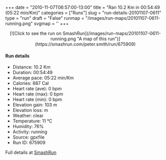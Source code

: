 +++
date = "2010-11-07T06:57:00-13:00"
title = "Ran 10.2 Km in 00:54:49 (05:22 min/Km)"
categories = ["Runs"]
slug = "run-details-20101107-0611"
type = "run"
draft = "False"
runmap = "/images/run-maps/20101107-0611-running.png"
svgmap = '<polyline points="88 96, 91 99, 89 100, 73 92, 68 83, 36 60, 33 54, 30 43, 30 39, 29 26, 26 23, 10 1, 9 0, 28 25, 32 54, 35 60, 67 82, 69 85, 73 92, 89 100, 90 99, 91 98">'
+++



<!--more-->

<center>
[![Click to see the run on SmashRun](/images/run-maps/20101107-0611-running.png "A map of this run")](https://smashrun.com/peter.smith/run/675909)
</center>

#### Run details

* Distance: 10.2 Km
* Duration: 00:54:49
* Average pace: 05:22 min/Km
* Calories: 887 Cal
* Heart rate (ave): 0 bpm
* Heart rate (max): 0 bpm
* Heart rate (min): 0 bpm
* Elevation gain: 103 m
* Elevation loss:  m
* Weather: clear
* Temperature: 11 &deg;C
* Humidity: 76%
* Activity: running
* Source: gpxfile
* Run ID: 675909

Full details at [SmashRun](https://smashrun.com/peter.smith/run/675909)